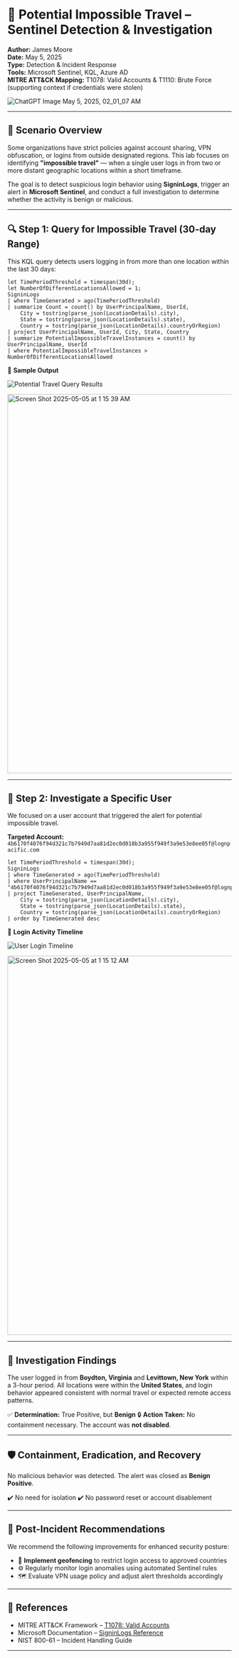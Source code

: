 
# 🚨 Potential Impossible Travel – Sentinel Detection & Investigation

**Author:** James Moore  
**Date:** May 5, 2025  
**Type:** Detection & Incident Response  
**Tools:** Microsoft Sentinel, KQL, Azure AD   
**MITRE ATT&CK Mapping:**  T1078: Valid Accounts & T1110: Brute Force (supporting context if credentials were stolen)

![ChatGPT Image May 5, 2025, 02_01_07 AM](https://github.com/user-attachments/assets/731de3ce-68df-45a7-ae28-c85c6a8e5674)

---

## 📘 Scenario Overview

Some organizations have strict policies against account sharing, VPN obfuscation, or logins from outside designated regions. This lab focuses on identifying **"impossible travel"** — when a single user logs in from two or more distant geographic locations within a short timeframe.  

The goal is to detect suspicious login behavior using **SigninLogs**, trigger an alert in **Microsoft Sentinel**, and conduct a full investigation to determine whether the activity is benign or malicious.

---

## 🔍 Step 1: Query for Impossible Travel (30-day Range)

This KQL query detects users logging in from more than one location within the last 30 days:

```kql
let TimePeriodThreshold = timespan(30d);
let NumberOfDifferentLocationsAllowed = 1;
SigninLogs
| where TimeGenerated > ago(TimePeriodThreshold)
| summarize Count = count() by UserPrincipalName, UserId, 
    City = tostring(parse_json(LocationDetails).city), 
    State = tostring(parse_json(LocationDetails).state), 
    Country = tostring(parse_json(LocationDetails).countryOrRegion)
| project UserPrincipalName, UserId, City, State, Country
| summarize PotentialImpossibleTravelInstances = count() by UserPrincipalName, UserId
| where PotentialImpossibleTravelInstances > NumberOfDifferentLocationsAllowed
```

📌 **Sample Output**

![Potential Travel Query Results](./Screen%20Shot%202025-05-05%20at%201.15.12%20AM.png)

<img width="850" alt="Screen Shot 2025-05-05 at 1 15 39 AM" src="https://github.com/user-attachments/assets/135cde0f-763f-43f0-8750-bde5992a8449" />

---

## 🔎 Step 2: Investigate a Specific User

We focused on a user account that triggered the alert for potential impossible travel.

**Targeted Account:**
`4b6170f4076f94d321c7b7949d7aa81d2ec0d018b3a955f949f3a9e53e8ee05f@lognpacific.com`

```kql
let TimePeriodThreshold = timespan(30d);
SigninLogs
| where TimeGenerated > ago(TimePeriodThreshold)
| where UserPrincipalName == "4b6170f4076f94d321c7b7949d7aa81d2ec0d018b3a955f949f3a9e53e8ee05f@lognpacific.com"
| project TimeGenerated, UserPrincipalName, 
    City = tostring(parse_json(LocationDetails).city), 
    State = tostring(parse_json(LocationDetails).state), 
    Country = tostring(parse_json(LocationDetails).countryOrRegion)
| order by TimeGenerated desc
```

📌 **Login Activity Timeline**

![User Login Timeline](./Screen%20Shot%202025-05-05%20at%201.15.39%20AM.png)

<img width="850" alt="Screen Shot 2025-05-05 at 1 15 12 AM" src="https://github.com/user-attachments/assets/77423562-4085-4729-b772-7b8577277f3d" />

---

## 🧪 Investigation Findings

The user logged in from **Boydton, Virginia** and **Levittown, New York** within a 3-hour period. All locations were within the **United States**, and login behavior appeared consistent with normal travel or expected remote access patterns.

✅ **Determination:** True Positive, but **Benign**
🔒 **Action Taken:** No containment necessary. The account was **not disabled**.

---

## 🛡️ Containment, Eradication, and Recovery

No malicious behavior was detected.
The alert was closed as **Benign Positive**.

✔️ No need for isolation
✔️ No password reset or account disablement

---

## 🧭 Post-Incident Recommendations

We recommend the following improvements for enhanced security posture:

* 🔐 **Implement geofencing** to restrict login access to approved countries
* ⚙️ Regularly monitor login anomalies using automated Sentinel rules
* 🗺️ Evaluate VPN usage policy and adjust alert thresholds accordingly

---

## 📘 References

* MITRE ATT\&CK Framework – [T1078: Valid Accounts](https://attack.mitre.org/techniques/T1078/)
* Microsoft Documentation – [SigninLogs Reference](https://learn.microsoft.com/en-us/azure/active-directory/reports-monitoring/reference-sign-ins-log-schema)
* NIST 800-61 – Incident Handling Guide

---
